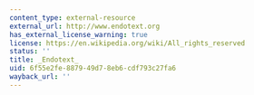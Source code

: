 ```yaml
---
content_type: external-resource
external_url: http://www.endotext.org
has_external_license_warning: true
license: https://en.wikipedia.org/wiki/All_rights_reserved
status: ''
title: _Endotext_
uid: 6f55e2fe-8879-49d7-8eb6-cdf793c27fa6
wayback_url: ''
---
```


